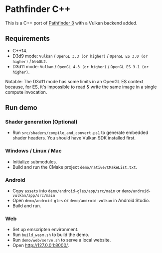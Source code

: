 # Pathfinder C++

This is a C++ port of [Pathfinder 3](https://github.com/servo/pathfinder) with a Vulkan backend added.

## Requirements

* C++14.
* D3d9 mode: `Vulkan` / `OpenGL 3.3 (or higher)` / `OpenGL ES 3.0 (or higher)` / `WebGL2`.
* D3d11 mode: `Vulkan` / `OpenGL 4.3 (or higher)` / `OpenGL ES 3.1 (or higher)`.

Notable: The D3d11 mode has some limits in an OpenGL ES context because, for ES, it's impossible to read & write
the same image in a single compute invocation.

## Run demo

### Shader generation (Optional)

* Run `src/shaders/compile_and_convert.ps1` to generate embedded shader headers. You should have Vulkan SDK installed
  first.

### Windows / Linux / Mac

* Initialize submodules.
* Build and run the CMake project `demo/native/CMakeList.txt`.

### Android

* Copy `assets` into `demo/android-gles/app/src/main` or `demo/android-vulkan/app/src/main`
* Open `demo/android-gles` or `demo/android-vulkan` in Android Studio.
* Build and run.

### Web

* Set up emscripten environment.
* Run `build_wasm.sh` to build the demo.
* Run `demo/web/serve.sh` to serve a local website.
* Open http://127.0.0.1:8000/.

